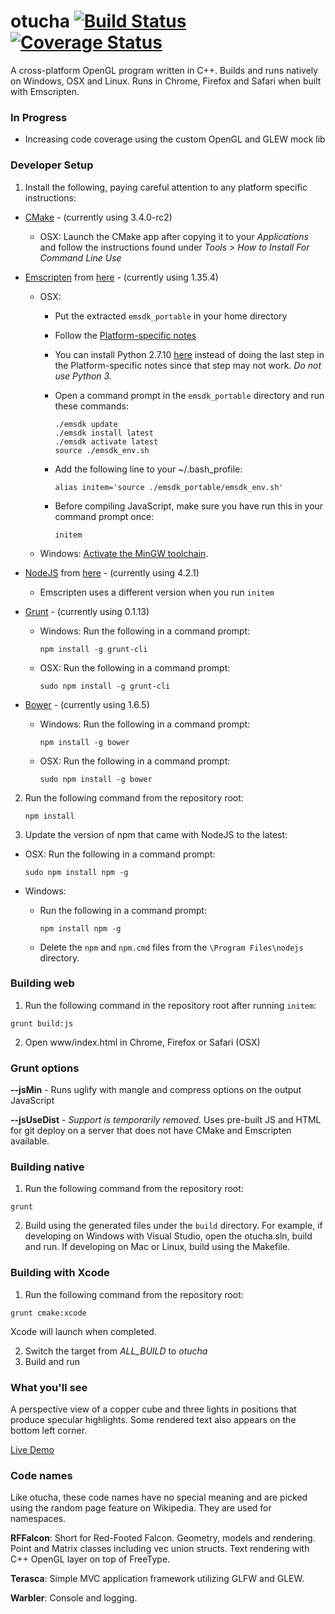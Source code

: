 # otucha [![Build Status](https://travis-ci.org/dpwolfe/otucha.svg?branch=master)](https://travis-ci.org/dpwolfe/otucha) [![Coverage Status](https://coveralls.io/repos/dpwolfe/otucha/badge.svg?branch=master)](https://coveralls.io/r/dpwolfe/otucha?branch=master)

A cross-platform OpenGL program written in C++. Builds and runs natively on Windows, OSX and Linux. Runs in Chrome, Firefox and Safari when built with Emscripten.

### In Progress
- Increasing code coverage using the custom OpenGL and GLEW mock lib

### Developer Setup
1. Install the following, paying careful attention to any platform specific instructions:
  - [CMake](http://www.cmake.org/) - (currently using 3.4.0-rc2)
    - OSX: Launch the CMake app after copying it to your _Applications_ and follow the instructions found under _Tools > How to Install For Command Line Use_
  - [Emscripten](http://kripken.github.io/emscripten-site/) from [here](http://kripken.github.io/emscripten-site/docs/getting_started/downloads.html) - (currently using 1.35.4)
    - OSX:
      - Put the extracted `emsdk_portable` in your home directory
      - Follow the [Platform-specific notes](http://kripken.github.io/emscripten-site/docs/getting_started/downloads.html#platform-notes-installation-instructions-portable-sdk)
      - You can install Python 2.7.10 [here](https://www.python.org/downloads/release/python-2710/) instead of doing the last step in the Platform-specific notes since that step may not work. _Do not use Python 3._
      - Open a command prompt in the `emsdk_portable` directory and run these commands:

        ```shell
        ./emsdk update
        ./emsdk install latest
        ./emsdk activate latest
        source ./emsdk_env.sh
        ```
  
      - Add the following line to your ~/.bash_profile:

        ```shell
        alias initem='source ./emsdk_portable/emsdk_env.sh'
        ```
        
      - Before compiling JavaScript, make sure you have run this in your command prompt once:
      
        ```shell
        initem
        ```
  
    - Windows: [Activate the MinGW toolchain](http://kripken.github.io/emscripten-site/docs/building_from_source/toolchain_what_is_needed.html?highlight=mingw).
  - [NodeJS](http://nodejs.org/) from [here](http://nodejs.org/download/) - (currently using 4.2.1)
    - Emscripten uses a different version when you run `initem` 
  - [Grunt](http://gruntjs.com/) - (currently using 0.1.13)
    - Windows: Run the following in a command prompt:

      ```shell
      npm install -g grunt-cli
      ```

    - OSX: Run the following in a command prompt:

      ```shell
      sudo npm install -g grunt-cli
      ```

  - [Bower](http://bower.io/) - (currently using 1.6.5)
    - Windows: Run the following in a command prompt:
    
      ```shell
      npm install -g bower
      ```

    - OSX: Run the following in a command prompt:
    
      ```shell
      sudo npm install -g bower
      ```

2. Run the following command from the repository root:

   ```
   npm install
   ```

3. Update the version of npm that came with NodeJS to the latest:
  - OSX: Run the following in a command prompt:

    ```shell
    sudo npm install npm -g
    ```

  - Windows:
    - Run the following in a command prompt:

      ```shell
      npm install npm -g
      ```

    - Delete the `npm` and `npm.cmd` files from the `\Program Files\nodejs` directory.

### Building web
1. Run the following command in the repository root after running `initem`:

  ```shell
  grunt build:js
  ```

2. Open www/index.html in Chrome, Firefox or Safari (OSX)

### Grunt options
**--jsMin** - Runs uglify with mangle and compress options on the output JavaScript

**--jsUseDist** - _Support is temporarily removed._ Uses pre-built JS and HTML for git deploy on a server that does not have CMake and Emscripten available.

### Building native
1. Run the following command from the repository root:

  ```shell
  grunt
  ```

2. Build using the generated files under the `build` directory.  For example, if developing on Windows with Visual Studio, open the otucha.sln, build and run.  If developing on Mac or Linux, build using the Makefile.

### Building with Xcode
1. Run the following command from the repository root:

  ```shell
  grunt cmake:xcode
  ```

  Xcode will launch when completed.

2. Switch the target from _ALL\_BUILD_ to _otucha_
3. Build and run

### What you'll see
A perspective view of a copper cube and three lights in positions that produce specular highlights.  Some rendered text also appears on the bottom left corner.

[Live Demo](http://spritegeist.azurewebsites.net/)

### Code names
Like otucha, these code names have no special meaning and are picked using the random page feature on Wikipedia.  They are used for namespaces.

**RFFalcon**: Short for Red-Footed Falcon.  Geometry, models and rendering.  Point and Matrix classes including vec union structs. Text rendering with C++ OpenGL layer on top of FreeType.

**Terasca**: Simple MVC application framework utilizing GLFW and GLEW.

**Warbler**: Console and logging.

